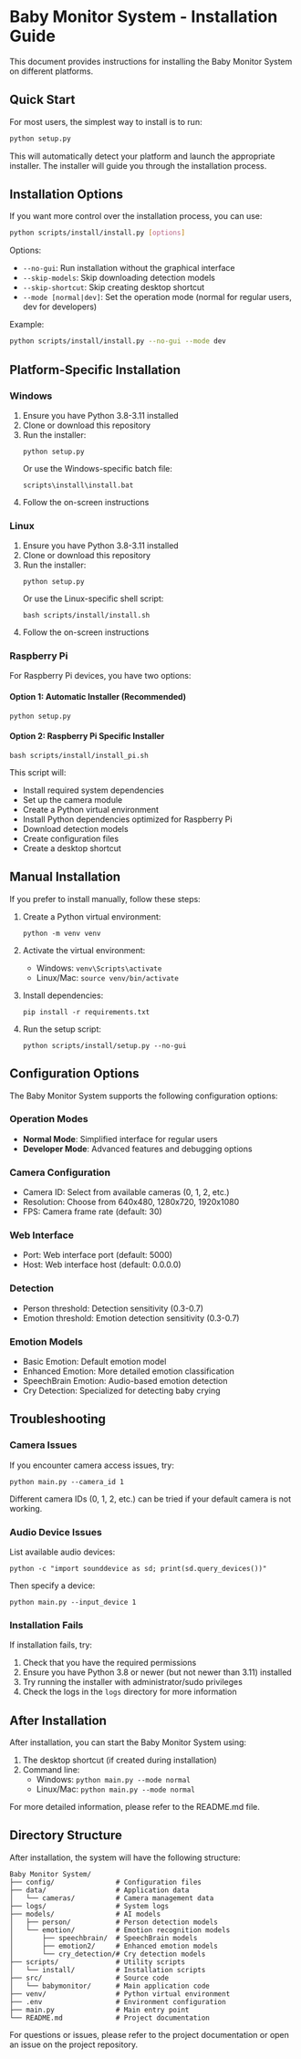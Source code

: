 # Baby Monitor System - Installation Guide

This document provides instructions for installing the Baby Monitor System on different platforms.

## Quick Start

For most users, the simplest way to install is to run:

```bash
python setup.py
```

This will automatically detect your platform and launch the appropriate installer. The installer will guide you through the installation process.

## Installation Options

If you want more control over the installation process, you can use:

```bash
python scripts/install/install.py [options]
```

Options:
- `--no-gui`: Run installation without the graphical interface
- `--skip-models`: Skip downloading detection models
- `--skip-shortcut`: Skip creating desktop shortcut
- `--mode [normal|dev]`: Set the operation mode (normal for regular users, dev for developers)

Example:
```bash
python scripts/install/install.py --no-gui --mode dev
```

## Platform-Specific Installation

### Windows

1. Ensure you have Python 3.8-3.11 installed
2. Clone or download this repository
3. Run the installer:
   ```
   python setup.py
   ```
   Or use the Windows-specific batch file:
   ```
   scripts\install\install.bat
   ```
4. Follow the on-screen instructions

### Linux

1. Ensure you have Python 3.8-3.11 installed
2. Clone or download this repository
3. Run the installer:
   ```
   python setup.py
   ```
   Or use the Linux-specific shell script:
   ```
   bash scripts/install/install.sh
   ```
4. Follow the on-screen instructions

### Raspberry Pi

For Raspberry Pi devices, you have two options:

#### Option 1: Automatic Installer (Recommended)
```
python setup.py
```

#### Option 2: Raspberry Pi Specific Installer
```
bash scripts/install/install_pi.sh
```

This script will:
- Install required system dependencies
- Set up the camera module
- Create a Python virtual environment
- Install Python dependencies optimized for Raspberry Pi
- Download detection models
- Create configuration files
- Create a desktop shortcut

## Manual Installation

If you prefer to install manually, follow these steps:

1. Create a Python virtual environment:
   ```
   python -m venv venv
   ```

2. Activate the virtual environment:
   - Windows: `venv\Scripts\activate`
   - Linux/Mac: `source venv/bin/activate`

3. Install dependencies:
   ```
   pip install -r requirements.txt
   ```

4. Run the setup script:
   ```
   python scripts/install/setup.py --no-gui
   ```

## Configuration Options

The Baby Monitor System supports the following configuration options:

### Operation Modes
- **Normal Mode**: Simplified interface for regular users
- **Developer Mode**: Advanced features and debugging options

### Camera Configuration
- Camera ID: Select from available cameras (0, 1, 2, etc.)
- Resolution: Choose from 640x480, 1280x720, 1920x1080
- FPS: Camera frame rate (default: 30)

### Web Interface
- Port: Web interface port (default: 5000)
- Host: Web interface host (default: 0.0.0.0)

### Detection
- Person threshold: Detection sensitivity (0.3-0.7)
- Emotion threshold: Emotion detection sensitivity (0.3-0.7)

### Emotion Models
- Basic Emotion: Default emotion model
- Enhanced Emotion: More detailed emotion classification
- SpeechBrain Emotion: Audio-based emotion detection
- Cry Detection: Specialized for detecting baby crying

## Troubleshooting

### Camera Issues

If you encounter camera access issues, try:

```
python main.py --camera_id 1
```

Different camera IDs (0, 1, 2, etc.) can be tried if your default camera is not working.

### Audio Device Issues

List available audio devices:

```
python -c "import sounddevice as sd; print(sd.query_devices())"
```

Then specify a device:

```
python main.py --input_device 1
```

### Installation Fails

If installation fails, try:

1. Check that you have the required permissions
2. Ensure you have Python 3.8 or newer (but not newer than 3.11) installed
3. Try running the installer with administrator/sudo privileges
4. Check the logs in the `logs` directory for more information

## After Installation

After installation, you can start the Baby Monitor System using:

1. The desktop shortcut (if created during installation)
2. Command line:
   - Windows: `python main.py --mode normal`
   - Linux/Mac: `python main.py --mode normal`

For more detailed information, please refer to the README.md file.

## Directory Structure

After installation, the system will have the following structure:

```
Baby Monitor System/
├── config/               # Configuration files
├── data/                 # Application data
│   └── cameras/          # Camera management data
├── logs/                 # System logs
├── models/               # AI models
│   ├── person/           # Person detection models
│   └── emotion/          # Emotion recognition models
│       ├── speechbrain/  # SpeechBrain models
│       ├── emotion2/     # Enhanced emotion models
│       └── cry_detection/# Cry detection models
├── scripts/              # Utility scripts
│   └── install/          # Installation scripts
├── src/                  # Source code
│   └── babymonitor/      # Main application code
├── venv/                 # Python virtual environment
├── .env                  # Environment configuration
├── main.py               # Main entry point
└── README.md             # Project documentation
```

For questions or issues, please refer to the project documentation or open an issue on the project repository. 